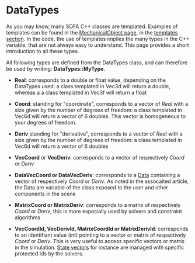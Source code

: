 DataTypes
=========

As you may know, many SOFA C++ classes are templated. Examples of templates can be found in the [MechanicalObject page](https://www.sofa-framework.org/community/doc/simulation-principles/mechanicalobject/), in the [templates section](https://www.sofa-framework.org/community/doc/simulation-principles/mechanicalobject/#templates). In the code, the use of templates implies the many types in the C++ variable, that are not always easy to understand. This page provides a short introduction to all these types.

All following types are defined from the DataTypes class, and can therefore be used by writing: **DataTypes::MyType**.

- **Real**: corresponds to a double or float value, depending on the DataTypes used: a class templated in Vec3d will return a double, whereas a a class templated in Vec3f will return a float

- **Coord**: standing for "coordinate", corresponds to a vector of _Real_ with a size given by the number of degrees of freedom: a class templated in Vec6d will return a vector of 6 doubles. This vector is homogeneous to your degrees of freedom.

- **Deriv** standing for "derivative", corresponds to a vector of _Real_ with a size given by the number of degrees of freedom: a class templated in Vec6d will return a vector of 6 doubles

- **VecCoord** or **VecDeriv**: corresponds to a vector of respectively _Coord_ or _Deriv_

- **DataVecCoord or DataVecDeriv**: corresponds to a [Data](https://www.sofa-framework.org/community/doc/main-principles/scene-graph/#data) containing a vector of respectively _Coord_ or _Deriv_. As noted in the assocaited article, the Data are variable of the class exposed to the user and other components in the scene

- **MatrixCoord or MatrixDeriv**: corresponds to a matrix of respectively _Coord_ or _Deriv_, this is more especially used by solvers and constraint algorithms

- **VecCoordId, VecDerivId, MatrixCoordId or MatrixDerivId**: corresponds to an identifiant value (int) pointing to a vector or matrix of respectively _Coord_ or _Deriv_. This is very useful to access specific vectors or matrix in the simulation. [State vectors](https://www.sofa-framework.org/community/doc/simulation-principles/mechanicalobject/#state-vectors) for instance are managed with specific protected Ids by the solvers.